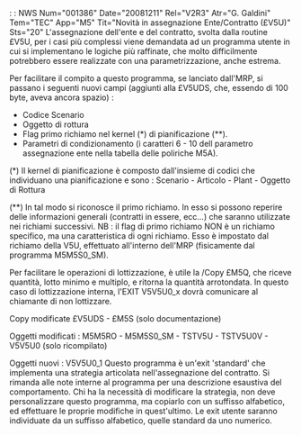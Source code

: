 :  : NWS Num="001386" Date="20081211" Rel="V2R3" Atr="G. Galdini" Tem="TEC" App="M5" Tit="Novità in assegnazione Ente/Contratto (£V5U)" Sts="20"
L'assegnazione dell'ente e del contratto, svolta dalla routine £V5U, per i casi più complessi viene
demandata ad un programma utente in cui si implementano le logiche più raffinate, che molto difficilmente potrebbero essere realizzate con una parametrizzazione, anche estrema.

Per facilitare il compito a questo programma, se lanciato dall'MRP, si passano i seguenti nuovi campi (aggiunti alla £V5UDS, che, essendo di 100 byte, aveva ancora spazio) : 
- Codice Scenario
- Oggetto di rottura
- Flag primo richiamo nel kernel (\*) di pianificazione (\*\*).
- Parametri di condizionamento (i caratteri 6 - 10 dell parametro assegnazione ente nella tabella
delle poliriche M5A).

(\*) Il kernel di pianificazione è composto dall'insieme di codici che individuano una pianificazione
e sono :  Scenario - Articolo - Plant - Oggetto di Rottura

(\*\*) In tal modo si riconosce il primo richiamo. In esso si possono reperire delle informazioni generali (contratti in essere, ecc...) che saranno utilizzate nei richiami successivi.
NB :  il flag di primo richiamo NON è un richiamo specifico, ma una caratteristica di ogni richiamo.
Esso è impostato dal richiamo della V5U, effettuato all'interno dell'MRP (fisicamente dal programma
M5M5S0_SM).

Per facilitare le operazioni di lottizzazione, è utile la /Copy £M5Q, che riceve quantità, lotto minimo e multiplo, e ritorna la quantità arrotondata.
In questo caso di lottizzazione interna, l'EXIT V5V5U0_x dovrà comunicare al chiamante di non lottizzare.

Copy modificate
£V5UDS - £M5S (solo documentazione)

Oggetti modificati : 
M5M5RO - M5M5S0_SM - TSTV5U - TSTV5U0V - V5V5U0 (solo ricompilato)

Oggetti nuovi : 
V5V5U0_1
Questo programma è un'exit 'standard' che implementa una strategia articolata nell'assegnazione del contratto. Si rimanda alle note interne al programma per una descrizione esaustiva del comportamento.
Chi ha la necessità di modificare la strategia, non deve personalizzare questo programma, ma copiarlo con un suffisso alfabetico, ed effettuare le proprie modifiche in quest'ultimo.
Le exit utente saranno individuate da un suffisso alfabetico, quelle standard da uno numerico.
